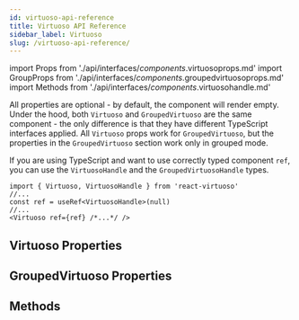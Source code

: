```yaml
---
id: virtuoso-api-reference
title: Virtuoso API Reference
sidebar_label: Virtuoso 
slug: /virtuoso-api-reference/
---
```


import Props from './api/interfaces/_components_.virtuosoprops.md'
import GroupProps from './api/interfaces/_components_.groupedvirtuosoprops.md'
import Methods from './api/interfaces/_components_.virtuosohandle.md'

All properties are optional - by default, the component will render empty. Under the hood, both `Virtuoso` and `GroupedVirtuoso` are the same component - the only difference is that they have different TypeScript interfaces applied. 
All `Virtuoso` props work for `GroupedVirtuoso`, but the properties in the `GroupedVirtuoso` section work only in grouped mode.

If you are using TypeScript and want to use correctly typed component `ref`, you can use the `VirtuosoHandle` and the `GroupedVirtuosoHandle` types.

```tsx
import { Virtuoso, VirtuosoHandle } from 'react-virtuoso'
//...
const ref = useRef<VirtuosoHandle>(null)
//...
<Virtuoso ref={ref} /*...*/ />
```

## Virtuoso Properties

<div className="generated-api">
<Props />
</div>

## GroupedVirtuoso Properties

<div className="generated-api">
<GroupProps />
</div>

## Methods

<div className="generated-api">
<Methods />
</div>
